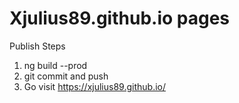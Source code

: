 # Xjulius89.github.io pages

Publish Steps

1. ng build --prod
2. git commit and push
3. Go visit https://xjulius89.github.io/


